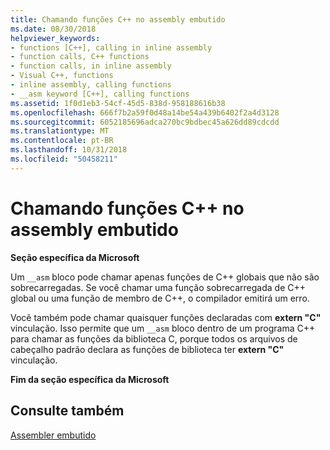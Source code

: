 ```yaml
---
title: Chamando funções C++ no assembly embutido
ms.date: 08/30/2018
helpviewer_keywords:
- functions [C++], calling in inline assembly
- function calls, C++ functions
- function calls, in inline assembly
- Visual C++, functions
- inline assembly, calling functions
- __asm keyword [C++], calling functions
ms.assetid: 1f0d1eb3-54cf-45d5-838d-958188616b38
ms.openlocfilehash: 666f7b2a59f0d48a14be54a439b6402f2a4d3128
ms.sourcegitcommit: 6052185696adca270bc9bdbec45a626dd89cdcdd
ms.translationtype: MT
ms.contentlocale: pt-BR
ms.lasthandoff: 10/31/2018
ms.locfileid: "50458211"
---
```

# <a name="calling-c-functions-in-inline-assembly"></a>Chamando funções C++ no assembly embutido

**Seção específica da Microsoft**

Um `__asm` bloco pode chamar apenas funções de C++ globais que não são sobrecarregadas. Se você chamar uma função sobrecarregada de C++ global ou uma função de membro de C++, o compilador emitirá um erro.

Você também pode chamar quaisquer funções declaradas com **extern "C"** vinculação. Isso permite que um `__asm` bloco dentro de um programa C++ para chamar as funções da biblioteca C, porque todos os arquivos de cabeçalho padrão declara as funções de biblioteca ter **extern "C"** vinculação.

**Fim da seção específica da Microsoft**

## <a name="see-also"></a>Consulte também

[Assembler embutido](../../assembler/inline/inline-assembler.md)<br/>